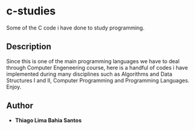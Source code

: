 # c-studies

 Some of the C code i have done to study programming.

## Description

Since this is one of the main programming languages we have to deal through Computer Engeneering course, here is a handful of codes i have implemented during many disciplines such as Algorithms and Data Structures I and II, Computer Programming and Programming Languages. Enjoy.

## Author

* **Thiago Lima Bahia Santos**
